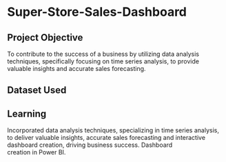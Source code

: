 # Super-Store-Sales-Dashboard
## Project Objective
To contribute to the success of a business by utilizing data analysis techniques, specifically focusing on time series analysis, to provide valuable insights and accurate sales forecasting.

## Dataset Used













## Learning
Incorporated data analysis techniques, specializing in time series analysis, to deliver valuable insights, accurate sales forecasting and interactive dashboard creation, driving business success. Dashboard creation in Power BI.
